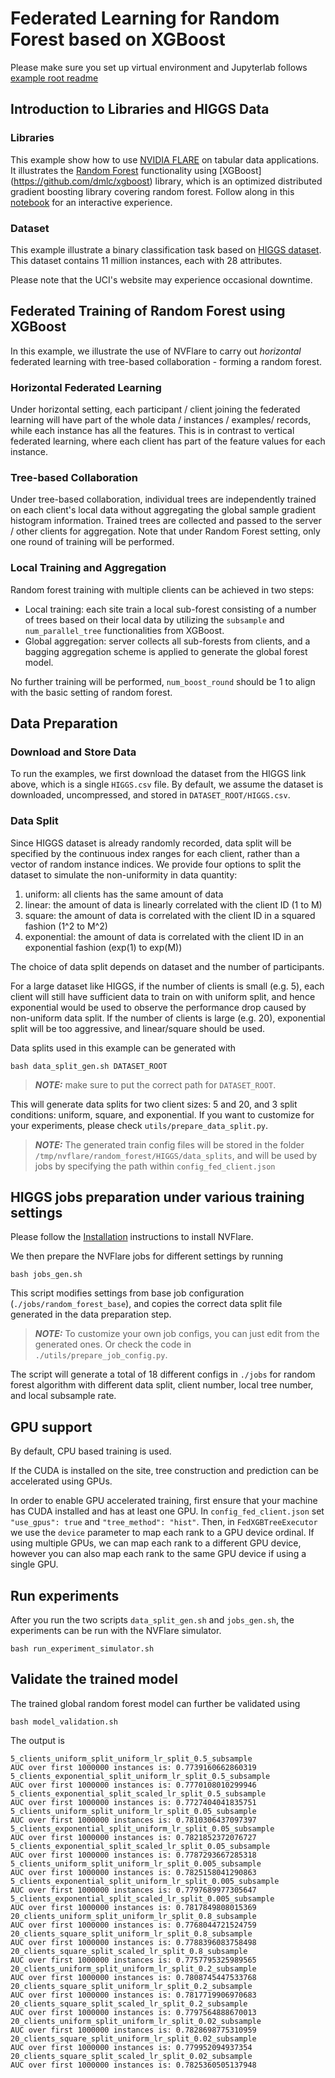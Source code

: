 # Federated Learning for Random Forest based on XGBoost 

Please make sure you set up virtual environment and Jupyterlab follows [example root readme](../../README.md)

## Introduction to Libraries and HIGGS Data

### Libraries
This example show how to use [NVIDIA FLARE](https://nvflare.readthedocs.io/en/main/index.html) on tabular data applications.
It illustrates the [Random Forest](https://xgboost.readthedocs.io/en/stable/tutorials/rf.html) functionality using [XGBoost] (https://github.com/dmlc/xgboost) library,
which is an optimized distributed gradient boosting library covering random forest.
Follow along in this [notebook](./random_forest.ipynb) for an interactive experience.

### Dataset
This example illustrate a binary classification task based on [HIGGS dataset](https://archive.ics.uci.edu/dataset/280/higgs).
This dataset contains 11 million instances, each with 28 attributes.

Please note that the UCI's website may experience occasional downtime.

## Federated Training of Random Forest using XGBoost
In this example, we illustrate the use of NVFlare to carry out *horizontal* federated learning with tree-based collaboration - forming a random forest.

### Horizontal Federated Learning
Under horizontal setting, each participant / client joining the federated learning will have part of the whole data / instances / examples/ records, while each instance has all the features.
This is in contrast to vertical federated learning, where each client has part of the feature values for each instance.

### Tree-based Collaboration
Under tree-based collaboration, individual trees are independently trained on each client's local data without aggregating the global sample gradient histogram information.
Trained trees are collected and passed to the server / other clients for aggregation. Note that under Random Forest setting, only one round of training will be performed.

### Local Training and Aggregation
Random forest training with multiple clients can be achieved in two steps:

- Local training: each site train a local sub-forest consisting of a number of trees based on their local data by utilizing the `subsample` and `num_parallel_tree` functionalities from XGBoost. 
- Global aggregation: server collects all sub-forests from clients, and a bagging aggregation scheme is applied to generate the global forest model.

No further training will be performed, `num_boost_round` should be 1 to align with the basic setting of random forest.


## Data Preparation
### Download and Store Data
To run the examples, we first download the dataset from the HIGGS link above, which is a single `HIGGS.csv` file.
By default, we assume the dataset is downloaded, uncompressed, and stored in `DATASET_ROOT/HIGGS.csv`.


### Data Split
Since HIGGS dataset is already randomly recorded,
data split will be specified by the continuous index ranges for each client,
rather than a vector of random instance indices.
We provide four options to split the dataset to simulate the non-uniformity in data quantity: 

1. uniform: all clients has the same amount of data 
2. linear: the amount of data is linearly correlated with the client ID (1 to M)
3. square: the amount of data is correlated with the client ID in a squared fashion (1^2 to M^2)
4. exponential: the amount of data is correlated with the client ID in an exponential fashion (exp(1) to exp(M))

The choice of data split depends on dataset and the number of participants.

For a large dataset like HIGGS, if the number of clients is small (e.g. 5),
each client will still have sufficient data to train on with uniform split,
and hence exponential would be used to observe the performance drop caused by non-uniform data split.
If the number of clients is large (e.g. 20), exponential split will be too aggressive, and linear/square should be used.

Data splits used in this example can be generated with
```
bash data_split_gen.sh DATASET_ROOT
```
> **_NOTE:_** make sure to put the correct path for `DATASET_ROOT`.

This will generate data splits for two client sizes: 5 and 20, and 3 split conditions: uniform, square, and exponential.
If you want to customize for your experiments, please check `utils/prepare_data_split.py`.

> **_NOTE:_** The generated train config files will be stored in the folder `/tmp/nvflare/random_forest/HIGGS/data_splits`,
> and will be used by jobs by specifying the path within `config_fed_client.json` 


## HIGGS jobs preparation under various training settings

Please follow the [Installation](https://nvflare.readthedocs.io/en/main/quickstart.html) instructions to install NVFlare.

We then prepare the NVFlare jobs for different settings by running
```
bash jobs_gen.sh
```

This script modifies settings from base job configuration
(`./jobs/random_forest_base`),
and copies the correct data split file generated in the data preparation step.

> **_NOTE:_** To customize your own job configs, you can just edit from the generated ones.
> Or check the code in `./utils/prepare_job_config.py`.

The script will generate a total of 18 different configs in `./jobs` for random forest algorithm with different data split, client number, local tree number, and local subsample rate.

## GPU support
By default, CPU based training is used.

If the CUDA is installed on the site, tree construction and prediction can be
accelerated using GPUs.

In order to enable GPU accelerated training, first ensure that your machine has CUDA installed and has at least one GPU.
In `config_fed_client.json` set `"use_gpus": true` and  `"tree_method": "hist"`.
Then, in `FedXGBTreeExecutor` we use the `device` parameter to map each rank to a GPU device ordinal.
If using multiple GPUs, we can map each rank to a different GPU device, however you can also map each rank to the same GPU device if using a single GPU.

## Run experiments 
After you run the two scripts `data_split_gen.sh` and `jobs_gen.sh`, the experiments can be run with the NVFlare simulator.
```
bash run_experiment_simulator.sh
```

## Validate the trained model
The trained global random forest model can further be validated using
```
bash model_validation.sh 
```
The output is 
```
5_clients_uniform_split_uniform_lr_split_0.5_subsample
AUC over first 1000000 instances is: 0.7739160662860319
5_clients_exponential_split_uniform_lr_split_0.5_subsample
AUC over first 1000000 instances is: 0.7770108010299946
5_clients_exponential_split_scaled_lr_split_0.5_subsample
AUC over first 1000000 instances is: 0.7727404041835751
5_clients_uniform_split_uniform_lr_split_0.05_subsample
AUC over first 1000000 instances is: 0.7810306437097397
5_clients_exponential_split_uniform_lr_split_0.05_subsample
AUC over first 1000000 instances is: 0.7821852372076727
5_clients_exponential_split_scaled_lr_split_0.05_subsample
AUC over first 1000000 instances is: 0.7787293667285318
5_clients_uniform_split_uniform_lr_split_0.005_subsample
AUC over first 1000000 instances is: 0.7825158041290863
5_clients_exponential_split_uniform_lr_split_0.005_subsample
AUC over first 1000000 instances is: 0.7797689977305647
5_clients_exponential_split_scaled_lr_split_0.005_subsample
AUC over first 1000000 instances is: 0.7817849808015369
20_clients_uniform_split_uniform_lr_split_0.8_subsample
AUC over first 1000000 instances is: 0.7768044721524759
20_clients_square_split_uniform_lr_split_0.8_subsample
AUC over first 1000000 instances is: 0.7788396083758498
20_clients_square_split_scaled_lr_split_0.8_subsample
AUC over first 1000000 instances is: 0.7757795325989565
20_clients_uniform_split_uniform_lr_split_0.2_subsample
AUC over first 1000000 instances is: 0.7808745447533768
20_clients_square_split_uniform_lr_split_0.2_subsample
AUC over first 1000000 instances is: 0.7817719906970683
20_clients_square_split_scaled_lr_split_0.2_subsample
AUC over first 1000000 instances is: 0.7797564888670013
20_clients_uniform_split_uniform_lr_split_0.02_subsample
AUC over first 1000000 instances is: 0.7828698775310959
20_clients_square_split_uniform_lr_split_0.02_subsample
AUC over first 1000000 instances is: 0.779952094937354
20_clients_square_split_scaled_lr_split_0.02_subsample
AUC over first 1000000 instances is: 0.7825360505137948
```
